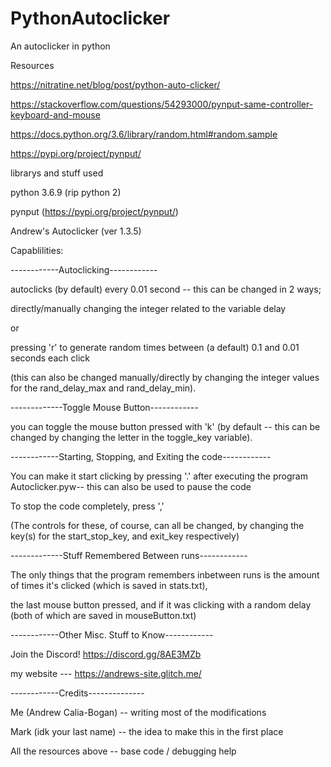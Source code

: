 # PythonAutoclicker
An autoclicker in python

Resources 

https://nitratine.net/blog/post/python-auto-clicker/

https://stackoverflow.com/questions/54293000/pynput-same-controller-keyboard-and-mouse 

https://docs.python.org/3.6/library/random.html#random.sample

https://pypi.org/project/pynput/


librarys and stuff used

python 3.6.9 (rip python 2)

pynput (https://pypi.org/project/pynput/)

Andrew's Autoclicker (ver 1.3.5)

Capablilities:

------------Autoclicking------------

autoclicks (by default) every 0.01 second -- this can be changed in 2 ways;

directly/manually changing the integer related to the variable delay

or

pressing 'r' to generate random times between (a default) 0.1 and 0.01 seconds each click

(this can also be changed manually/directly by changing the integer values for the rand_delay_max and rand_delay_min).


-------------Toggle Mouse Button------------

you can toggle the mouse button pressed with 'k' (by default -- this can be changed by changing the letter in the toggle_key variable).


------------Starting, Stopping, and Exiting the code------------

You can make it start clicking by pressing '.' after executing the program Autoclicker.pyw-- this can also be used to pause the code

To stop the code completely, press ','

(The controls for these, of course, can all be changed, by changing the key(s) for the start_stop_key, and exit_key respectively)


-------------Stuff Remembered Between runs------------

The only things that the program remembers inbetween runs is the amount of times it's clicked (which is saved in stats.txt),

the last mouse button pressed, and if it was clicking with a random delay (both of which are saved in mouseButton.txt)


------------Other Misc. Stuff to Know------------

Join the Discord! https://discord.gg/8AE3MZb

my website --- https://andrews-site.glitch.me/


------------Credits--------------

Me (Andrew Calia-Bogan) -- writing most of the modifications

Mark (idk your last name) -- the idea to make this in the first place

All the resources above -- base code / debugging help 
